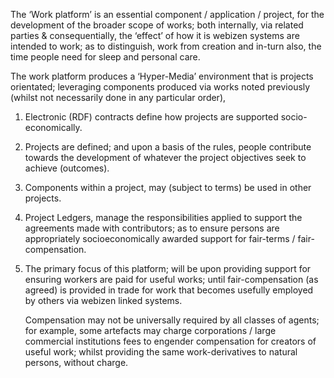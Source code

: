 The ‘Work platform’ is an essential component / application / project, for the development of the broader scope of works; both internally, via related parties & consequentially, the ‘effect’ of how it is webizen systems are intended to work; as to distinguish, work from creation and in-turn also, the time people need for sleep and personal care.

The work platform produces a ‘Hyper-Media’ environment that is projects orientated; leveraging components produced via works noted previously (whilst not necessarily done in any particular order), 

1.  Electronic (RDF) contracts define how projects are supported socio-economically.
    
2.  Projects are defined; and upon a basis of the rules, people contribute towards the development of whatever the project objectives seek to achieve (outcomes).
    
3.  Components within a project, may (subject to terms) be used in other projects.
    
4.  Project Ledgers, manage the responsibilities applied to support the agreements made with contributors; as to ensure persons are appropriately socioeconomically awarded support for fair-terms / fair-compensation. 
    
5.  The primary focus of this platform; will be upon providing support for ensuring workers are paid for useful works; until fair-compensation (as agreed) is provided in trade for work that becomes usefully employed by others via webizen linked systems.  
      
    Compensation may not be universally required by all classes of agents; for example, some artefacts may charge corporations / large commercial institutions fees to engender compensation for creators of useful work; whilst providing the same work-derivatives to natural persons, without charge.  
